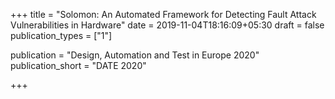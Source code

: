 +++
title = "Solomon: An Automated Framework for Detecting Fault Attack Vulnerabilities in Hardware"
date = 2019-11-04T18:16:09+05:30
draft = false
publication_types = ["1"]

publication = "Design, Automation and Test in Europe 2020"
publication_short = "DATE 2020"

+++

